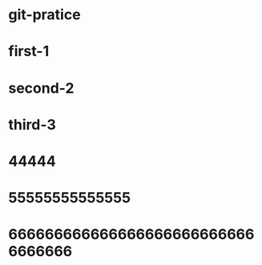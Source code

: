 # git-pratice
# first-1
# second-2
# third-3 
# 44444
# 55555555555555
# 6666666666666666666666666666666666